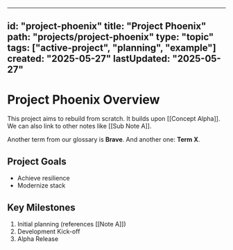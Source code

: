 
---
id: "project-phoenix"
title: "Project Phoenix"
path: "projects/project-phoenix"
type: "topic"
tags: ["active-project", "planning", "example"]
created: "2025-05-27"
lastUpdated: "2025-05-27"
---
# Project Phoenix Overview

This project aims to rebuild from scratch. It builds upon [[Concept Alpha]].
We can also link to other notes like [[Sub Note A]].

Another term from our glossary is **Brave**. And another one: **Term X**.

## Project Goals
- Achieve resilience
- Modernize stack

## Key Milestones
1.  Initial planning (references [[Note A]])
2.  Development Kick-off
3.  Alpha Release
